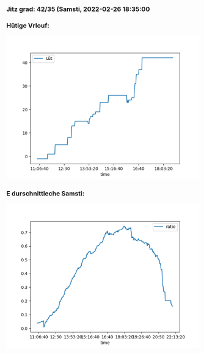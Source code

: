 ### Jitz grad: 42/35 (Samsti, 2022-02-26 18:35:00

### Hütige Vrlouf:
![Graph](Today.png)

### E durschnittleche Samsti:
![Graph](Samsti.png)
